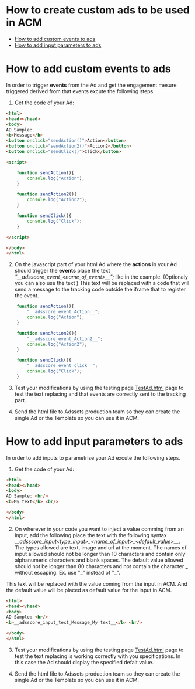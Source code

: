 # How to create custom ads to be used in ACM

* [How to add custom events to ads](#1)
* [How to add input parameters to ads](#2)


# <a name="1"></a>How to add custom events to ads

In order to trigger **events** from the Ad and get the engagement mesure triggered derived from that events excute the following steps.

1. Get the code of your Ad:

``` html
<html>
<head></head>
<body>
AD Sample:
<b>Message</b>
<button onclick="sendAction()">Action</button>
<button onclick="sendAction2()">Action2</button>
<button onclick="sendClick()">Click</button>

<script>

    function sendAction(){
        console.log("Action");
    }

    function sendAction2(){
        console.log("Action2");
    }

    function sendClick(){
        console.log("Click");
    }

</script>

</body>
</html>

```

2. On the javascript part of your html Ad where the **actions** in your Ad should trigger the **events** place the text _"\_\_adsscore_event\_<name\_of\_event>\_\_";_ like in the example. (Optionaly you can also use the text )
This text will be replaced with a code that will send a message to the tracking code outside the iframe that to register the event.

``` javascript
    function sendAction(){
        "__adsscore_event_Action__";
        console.log("Action");
    }

    function sendAction2(){
        "__adsscore_event_Action2__";
        console.log("Action2");
    }

    function sendClick(){
        "__adsscore_event_click__";
        console.log("Click");
    }
```

3. Test your modifications by using the testing page [TestAd.html](./TestAd.html) page to test the text replacing and that events are correctly sent to the tracking part.

4. Send the html file to Adssets production team so they can create the single Ad or the Template so you can use it in ACM.

# <a name="2"></a>How to add input parameters to ads

In order to add inputs to parametrise your Ad excute the following steps.

1. Get the code of your Ad:

``` html
<html>
<head></head>
<body>
AD Sample: <br/>
<b>My text</b> <br/>

</body>
</html>

```

2. On wherever in your code you want to inject a value comming from an input, add the following place the text with the following syntax _\_\_adsscore\_input\<type\_input>\_<name\_of\_input>\_<default\_value>\_\__.
The types allowed are text, image and url at the moment. 
The names of input allowed should not be longer than 10 characters and contain only alphanumeric characters and blank spaces.
The default value allowed should not be longer than 80 characters and not contain the character _ without escaping. Ex. use "\_" instead of "_".
 

This text will be replaced with the value coming from the input in ACM. And the default value will be placed as default value for the input in ACM.

``` html
<html>
<head></head>
<body>
AD Sample: <br/>
<b>__adsscore_input_text_Message_My text__</b> <br/>

</body>
</html>
```

3. Test your modifications by using the testing page [TestAd.html](./TestAd.html) page to test the text replacing is working correctly with you specifications. In this case the Ad should display the specified defalt value.

4. Send the html file to Adssets production team so they can create the single Ad or the Template so you can use it in ACM.
